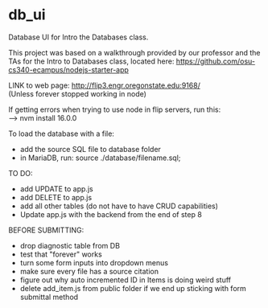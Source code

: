 # db_ui

Database UI for Intro the Databases class. <br>

This project was based on a walkthrough provided by our professor and the TAs for the Intro to Databases class, located here: https://github.com/osu-cs340-ecampus/nodejs-starter-app <br>

LINK to web page: http://flip3.engr.oregonstate.edu:9168/ <br>
(Unless forever stopped working in node)<br>

If getting errors when trying to use node in flip servers, run this: <br>
 --> nvm install 16.0.0 

To load the database with a file: <br>
 - add the source SQL file to database folder <br>
 - in MariaDB, run: source ./database/filename.sql;

TO DO: <br>
- add UPDATE to app.js <br>
- add DELETE to app.js<br>
- add all other tables (do not have to have CRUD capabilities)<br>
- Update app.js with the backend from the end of step 8

BEFORE SUBMITTING: <br>
- drop diagnostic table from DB <br>
- test that "forever" works <br>
- turn some form inputs into dropdown menus <br>
- make sure every file has a source citation <br>
- figure out why auto incremented ID in Items is doing weird stuff <br>
- delete add_item.js from public folder if we end up sticking with form submittal method <br>
